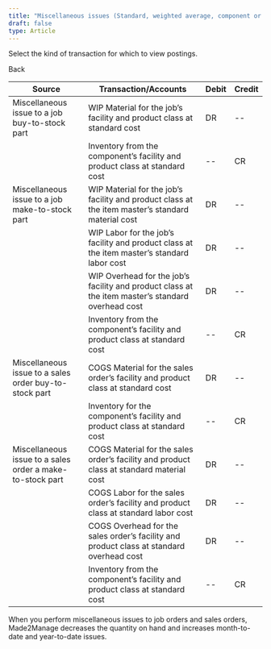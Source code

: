 ```yaml
---
title: "Miscellaneous issues (Standard, weighted average, component or Inventory transactions)"
draft: false
type: Article
---
```


Select the kind of transaction for which to view postings. 

Back

| Source                                                    | Transaction/Accounts                                                                              | Debit | Credit |
|-----------------------------------------------------------|---------------------------------------------------------------------------------------------------|-------|--------|
| Miscellaneous issue to a job buy-to-stock part            | WIP Material for the job’s facility and product class at standard cost                            | DR    | --     |
|                                                           | Inventory from the component’s facility and product class at standard cost                        | --    | CR     |
| Miscellaneous issue to a job make-to-stock part           | WIP Material for the job’s facility and product class at the item master’s standard material cost | DR    | --     |
|                                                           | WIP Labor for the job’s facility and product class at the item master’s standard labor cost       | DR    | --     |
|                                                           | WIP Overhead for the job’s facility and product class at the item master’s standard overhead cost | DR    | --     |
|                                                           | Inventory from the component’s facility and product class at standard cost                        | --    | CR     |
| Miscellaneous issue to a sales order buy-to-stock part    | COGS Material for the sales order’s facility and product class at standard cost                   | DR    | --     |
|                                                           | Inventory for the component’s facility and product class at standard cost                         | --    | CR     |
| Miscellaneous issue to a sales order a make-to-stock part | COGS Material for the sales order’s facility and product class at standard material cost          | DR    | --     |
|                                                           | COGS Labor for the sales order’s facility and product class at standard labor cost                | DR    | --     |
|                                                           | COGS Overhead for the sales order’s facility and product class at standard overhead cost          | DR    | --     |
|                                                           | Inventory from the component’s facility and product class at standard cost                        | --    | CR     |

When you perform miscellaneous issues to job orders and sales orders, Made2Manage decreases the quantity on hand and increases month-to-date and year-to-date issues.